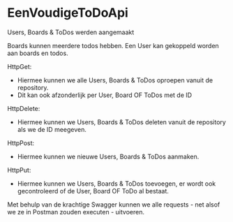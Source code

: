 # EenVoudigeToDoApi

Users, Boards & ToDos werden aangemaakt

Boards kunnen meerdere todos hebben.
Een User kan gekoppeld worden aan boards en todos.

HttpGet:
- Hiermee kunnen we alle Users, Boards & ToDos oproepen vanuit de repository.
- Dit kan ook afzonderlijk per User, Board OF ToDos met de ID

HttpDelete:
- Hiermee kunnen we Users, Boards & ToDos deleten vanuit de repository als we de ID meegeven.

HttpPost:
- Hiermee kunnen we nieuwe Users, Boards & ToDos aanmaken.

HttpPut:
- Hiermee kunnen we Users, Boards & ToDos toevoegen, er wordt ook gecontroleerd of de User, Board OF ToDo al bestaat.

Met behulp van de krachtige Swagger kunnen we alle requests - net alsof we ze in Postman zouden executen - uitvoeren.
